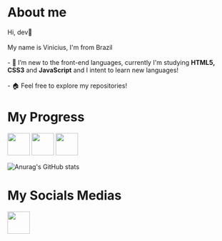 <link rel="stylesheet" href="https://cdn.jsdelivr.net/gh/devicons/devicon@v2.15.1/devicon.min.css">
<div>
<h1>About me</h1>
Hi, dev👋<br></br>
My name is Vinicius, I'm from Brazil <br></br>
- 🌱 I’m new to the front-end languages, currently I'm studying <strong>HTML5, CSS3</strong> and <strong>JavaScript</strong> and I intent to learn new languages!<br></br>
- 🏠 Feel free to explore my repositories!
</div>
<div>
  <h1>My Progress</h1>
<img width="50px" src="https://cdn.jsdelivr.net/gh/devicons/devicon/icons/javascript/javascript-original.svg" /> <!-- JAVASCRIPT -->
<img width="50px" src="https://cdn.jsdelivr.net/gh/devicons/devicon/icons/html5/html5-original.svg" /> <!-- JAVASCRIPT -->
<img width="50px" src="https://cdn.jsdelivr.net/gh/devicons/devicon/icons/css3/css3-original.svg" /> <!-- CSS -->
</div>

![Anurag's GitHub stats](https://github-readme-stats.vercel.app/api?username=viniciusGaspari&show_icons=true&theme=radical)

<div>
  <h1>My Socials Medias</h1>
    <a href="https://www.linkedin.com/in/vin%C3%ADcius-de-gaspari-a84164195/" target="_blank"><img width="50px" src="https://cdn.jsdelivr.net/gh/devicons/devicon/icons/linkedin/linkedin-original.svg"</a></img>
</div>


